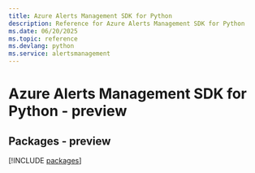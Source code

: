 ```yaml
---
title: Azure Alerts Management SDK for Python
description: Reference for Azure Alerts Management SDK for Python
ms.date: 06/20/2025
ms.topic: reference
ms.devlang: python
ms.service: alertsmanagement
---
```

# Azure Alerts Management SDK for Python - preview
## Packages - preview
[!INCLUDE [packages](alerts-management-index.md)]